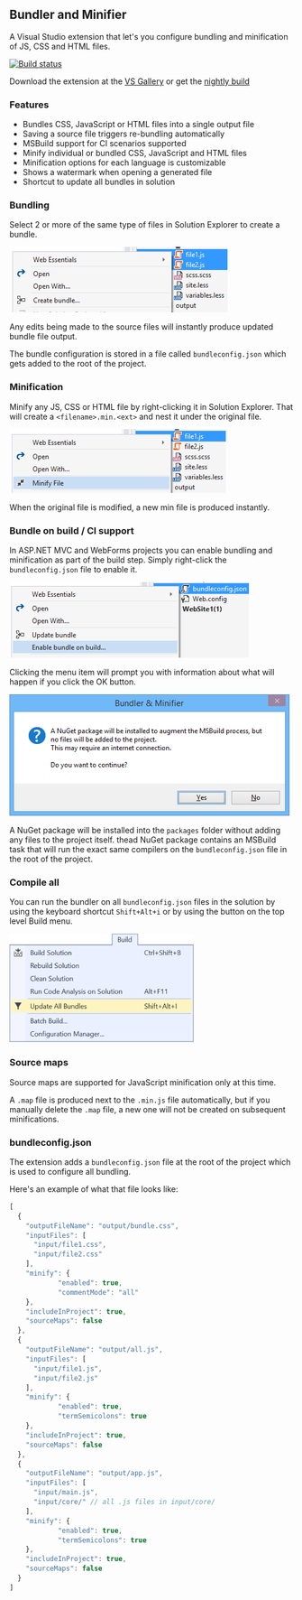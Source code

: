 ## Bundler and Minifier

A Visual Studio extension that let's you configure bundling and
minification of JS, CSS and HTML files.

[![Build status](https://ci.appveyor.com/api/projects/status/ktn1qy982qsprwb5?svg=true)](https://ci.appveyor.com/project/madskristensen/bundlerminifier)

Download the extension at the
[VS Gallery](https://visualstudiogallery.msdn.microsoft.com/9ec27da7-e24b-4d56-8064-fd7e88ac1c40)
or get the
[nightly build](http://vsixgallery.com/extension/a0ae318b-4f07-4f71-93cb-f21d3f03c6d3/)

### Features

- Bundles CSS, JavaScript or HTML files into a single output file
- Saving a source file triggers re-bundling automatically
- MSBuild support for CI scenarios supported
- Minify individual or bundled CSS, JavaScript and HTML files
- Minification options for each language is customizable
- Shows a watermark when opening a generated file
- Shortcut to update all bundles in solution

### Bundling

Select 2 or more of the same type of files in Solution Explorer
to create a bundle.

![Create bundle](art/contextmenu-createbundle.png)

Any edits being made to the source files will instantly produce
updated bundle file output.

The bundle configuration is stored in a file called `bundleconfig.json`
which gets added to the root of the project.

### Minification

Minify any JS, CSS or HTML file by right-clicking it in Solution
Explorer. That will create a `<filename>.min.<ext>` and nest
it under the original file.

![Minify file](art/contextmenu-minify.png)

When the original file is modified, a new min file is produced
instantly.

### Bundle on build / CI support

In ASP.NET MVC and WebForms projects you can enable bundling and
minification as part of the build step. Simply right-click the
`bundleconfig.json` file to enable it.

![Bundle on build](art/contextmenu-bundleonbuild.png)

Clicking the menu item will prompt you with information about what will
happen if you click the OK button.

![Bundle on build prompt](art/prompt-compileonsave.png)

A NuGet package will be installed into the `packages` folder without adding
any files to the project itself. thead NuGet package contains an MSBuild
task that will run the exact same compilers on the `bundleconfig.json`
file in the root of the project.

### Compile all

You can run the bundler on all `bundleconfig.json` files
in the solution by using the keyboard shortcut `Shift+Alt+i`
or by using the button on the top level Build menu.

![Update all bundles](art/build-menu.png)

### Source maps

Source maps are supported for JavaScript minification only at this time.

A `.map` file is produced next to the `.min.js` file automatically,
but if you manually delete the `.map` file, a new one will not be
created on subsequent minifications.

### bundleconfig.json

The extension adds a `bundleconfig.json` file at the root of the
project which is used to configure all bundling.

Here's an example of what that file looks like:

```js
[
  {
    "outputFileName": "output/bundle.css",
    "inputFiles": [
      "input/file1.css",
      "input/file2.css"
    ],
    "minify": {
			"enabled": true,
			"commentMode": "all"
    },
    "includeInProject": true,
    "sourceMaps": false
  },
  {
    "outputFileName": "output/all.js",
    "inputFiles": [
      "input/file1.js",
      "input/file2.js"
    ],
    "minify": {
			"enabled": true,
			"termSemicolons": true
    },
    "includeInProject": true,
    "sourceMaps": false
  },
  {
    "outputFileName": "output/app.js",
    "inputFiles": [
      "input/main.js",
      "input/core/" // all .js files in input/core/
    ],
    "minify": {
			"enabled": true,
			"termSemicolons": true
    },
    "includeInProject": true,
    "sourceMaps": false
  }
]
```
